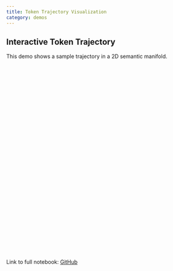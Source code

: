 ```yaml
---
title: Token Trajectory Visualization
category: demos
---
```


<h2>Interactive Token Trajectory</h2>
<p>This demo shows a sample trajectory in a 2D semantic manifold.</p>
<div id="demo-plot" style="height: 500px;"></div>

<script src="https://cdn.plot.ly/plotly-latest.min.js"></script>
<script>
var trace = {
  x: [1, 2, 3, 4],
  y: [10, 15, 13, 17],
  type: 'scatter',
  mode: 'lines+markers',
  name: 'Trajectory'
};
var data = [trace];
Plotly.newPlot('demo-plot', data);
</script>

<p>Link to full notebook: <a href="https://github.com/username/notebook">GitHub</a></p>
